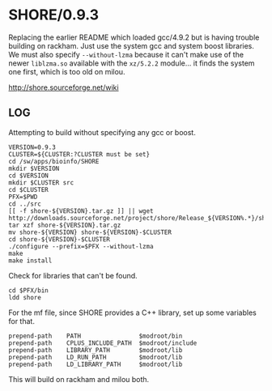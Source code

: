 SHORE/0.9.3
===========

Replacing the earlier README which loaded gcc/4.9.2 but is having trouble
building on rackham.  Just use the system gcc and system boost libraries.  We
must also specify `--without-lzma` because it can't make use of the newer
`liblzma.so` available with the `xz/5.2.2` module... it finds the system one
first, which is too old on milou.

<http://shore.sourceforge.net/wiki>

LOG
---

Attempting to build without specifying any gcc or boost.

    VERSION=0.9.3
    CLUSTER=${CLUSTER:?CLUSTER must be set}
    cd /sw/apps/bioinfo/SHORE
    mkdir $VERSION
    cd $VERSION
    mkdir $CLUSTER src
    cd $CLUSTER
    PFX=$PWD
    cd ../src
    [[ -f shore-${VERSION}.tar.gz ]] || wget http://downloads.sourceforge.net/project/shore/Release_${VERSION%.*}/shore-${VERSION}.tar.gz
    tar xzf shore-${VERSION}.tar.gz 
    mv shore-${VERSION} shore-${VERSION}-$CLUSTER
    cd shore-${VERSION}-$CLUSTER
    ./configure --prefix=$PFX --without-lzma
    make
    make install

Check for libraries that can't be found.

    cd $PFX/bin
    ldd shore

For the mf file, since SHORE provides a C++ library, set up some variables for that.

    prepend-path    PATH                $modroot/bin
    prepend-path    CPLUS_INCLUDE_PATH  $modroot/include
    prepend-path    LIBRARY_PATH        $modroot/lib
    prepend-path    LD_RUN_PATH         $modroot/lib
    prepend-path    LD_LIBRARY_PATH     $modroot/lib

This will build on rackham and milou both.
